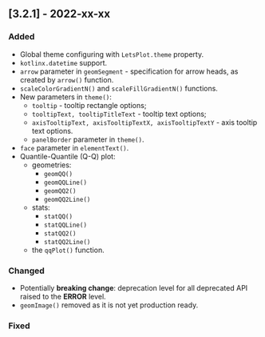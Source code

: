 ## [3.2.1] - 2022-xx-xx

### Added
- Global theme configuring with `LetsPlot.theme` property.
- `kotlinx.datetime` support.
- `arrow` parameter in `geomSegment` - specification for arrow heads, as created by `arrow()` function.
- `scaleColorGradientN()` and `scaleFillGradientN()` functions.
- New parameters in `theme()`:
    - `tooltip` - tooltip rectangle options;
    - `tooltipText, tooltipTitleText` - tooltip text options;
    - `axisTooltipText, axisTooltipTextX, axisTooltipTextY` - axis tooltip text options.
    - `panelBorder` parameter in `theme()`.
- `face` parameter in `elementText()`.
- Quantile-Quantile (Q-Q) plot:
  - geometries:
    - `geomQQ()`
    - `geomQQLine()`
    - `geomQQ2()`
    - `geomQQ2Line()`
  - stats:
    - `statQQ()`
    - `statQQLine()`
    - `statQQ2()`
    - `statQQ2Line()`    
  - the `qqPlot()` function.

### Changed

- Potentially **breaking change**: deprecation level for all deprecated API raised to the **ERROR** level. 
- `geomImage()` removed as it is not yet production ready.


### Fixed
